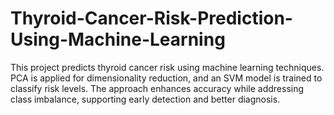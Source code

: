 # Thyroid-Cancer-Risk-Prediction-Using-Machine-Learning
This project predicts thyroid cancer risk using machine learning techniques. PCA is applied for dimensionality reduction, and an SVM model is trained to classify risk levels. The approach enhances accuracy while addressing class imbalance, supporting early detection and better diagnosis.
